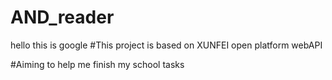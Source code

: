 # AND_reader

hello this is google
#This project is based on XUNFEI open platform webAPI

#Aiming to help me finish my school tasks
